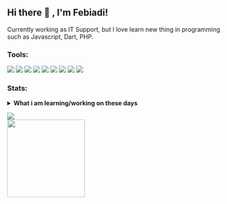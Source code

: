 ## Hi there 👋 , I'm Febiadi!
Currently working as IT Support, but I love learn new thing in programming such as Javascript, Dart, PHP.  

### Tools:
<p>
    <img src="https://img.shields.io/badge/Windows-blue?&logo=windows" />
    <img src="https://img.shields.io/badge/JS-Javascript-yellow?&logo=javascript" />
    <img src="https://img.shields.io/badge/Vue-Vue.js-success?&logo=vue.js" />
    <img src="https://img.shields.io/badge/Dart-Dart-informational?&logo=dart" />
    <img src="https://img.shields.io/badge/Flutter-Flutter-blue?&logo=flutter" />
    <img src="https://img.shields.io/badge/PHP-PHP-9cf?&logo=php" />
    <img src="https://img.shields.io/badge/CI-CodeIgniter-red?&logo=codeigniter" />
    <img src="https://img.shields.io/badge/Laravel-Laravel-red?&logo=laravel" />
    <img src="https://img.shields.io/badge/Visual%20Studio%20Code-blue?&logo=visual%20studio%20code&logoColor=white" />
<!--     <img src="https://gpvc.arturio.dev/fbiakbr" /> -->
</p>

### Stats:
<details>
 <summary><strong>What i am learning/working on these days</strong></summary>
    - 🔭 I’m currently working as IT Support </br>
    - 🌱 I’m currently learning Javascript, Dart and PHP </br>
    - 👯 I’m looking to collaborate on Web Development and Mobile Apps. </br>
    - 🤔 I’m looking for help with master of programming. hehe </br>
    - 💬 Ask me about anything.</br>
    - 📫 How to reach me: <a href="mailto:fbiakbr@gmail.com">Email me!</a>  </br>
</details>
<p>
    <img src="https://github-readme-stats.vercel.app/api?username=fbiakbr&show_icons=true&theme=buefy" /> </br>
    <img src="https://github-readme-stats.vercel.app/api/top-langs/?username=fbiakbr&layout=compact&langs_count=8" height=180 />
    
</p>
